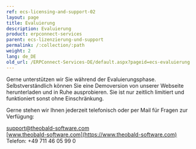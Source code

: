 ```yaml
---
ref: ecs-licensing-and-support-02
layout: page
title: Evaluierung
description: Evaluierung
product: erpconnect-services
parent: ecs-lizenzierung-und-support
permalink: /:collection/:path
weight: 2
lang: de_DE
old_url: /ERPConnect-Services-DE/default.aspx?pageid=ecs-evaluierung
---
```


Gerne unterstützen wir Sie während der Evaluierungsphase. Selbstverständlich können Sie eine Demoversion von unserer Webseite herunterladen und in Ruhe ausprobieren. Sie ist nur zeitlich limitiert und funktioniert sonst ohne Einschränkung.

Gerne stehen wir Ihnen jederzeit telefonisch oder per Mail für Fragen zur Verfügung:

[support@theobald-software.com](mailto:support@theobald-software.com)<br>
[www.theobald-software.com](https://www.theobald-software.com)
Telefon: +49 711 46 05 99 0